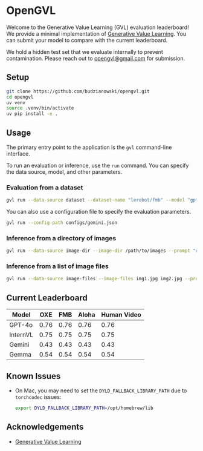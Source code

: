 # OpenGVL

Welcome to the Generative Value Learning (GVL) evaluation leaderboard! We provide a minimal implementation of [Generative Value Learning](https://www.arxiv.org/abs/2411.04549). You can submit your model to compare with the current leaderboard.

We hold a hidden test set that we evaluate internally to prevent contamination. Please reach out to opengvl@gmail.com for submission.

## Setup

```bash
git clone https://github.com/budzianowski/opengvl.git
cd opengvl
uv venv
source .venv/bin/activate
uv pip install -e .
```

## Usage

The primary entry point to the application is the `gvl` command-line interface.

To run an evaluation or inference, use the `run` command. You can specify the data source, model, and other parameters.

### Evaluation from a dataset

```bash
gvl run --data-source dataset --dataset-name "lerobot/fmb" --model "gpt-4o-mini" --num-eval-steps 10
```

You can also use a configuration file to specify the evaluation parameters.

```bash
gvl run --config-path configs/gemini.json
```

### Inference from a directory of images

```bash
gvl run --data-source image-dir --image-dir /path/to/images --prompt "open the door" --model "gpt-4o-mini"
```

### Inference from a list of image files

```bash
gvl run --data-source image-files --image-files img1.jpg img2.jpg --prompt "pick up the cup" --model "gpt-4o-mini"
```

## Current Leaderboard

| Model    | OXE  | FMB  | Aloha | Human Video |
|----------|------|------|-------|-------------|
| GPT-4o   | 0.76 | 0.76 | 0.76  | 0.76        |
| InternVL | 0.75 | 0.75 | 0.75  | 0.75        |
| Gemini   | 0.43 | 0.43 | 0.43  | 0.43        |
| Gemma    | 0.54 | 0.54 | 0.54  | 0.54        |

## Known Issues

- On Mac, you may need to set the `DYLD_FALLBACK_LIBRARY_PATH` due to `torchcodec` issues:
  ```bash
  export DYLD_FALLBACK_LIBRARY_PATH=/opt/homebrew/lib
  ```

## Acknowledgements

- [Generative Value Learning](https://www.arxiv.org/abs/2411.04549)
